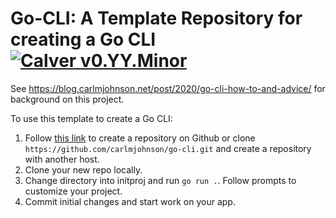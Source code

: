 # Go-CLI: A Template Repository for creating a Go CLI [![Calver v0.YY.Minor](https://img.shields.io/badge/calver-v0.YY.Minor-22bfda.svg)](https://calver.org)

See https://blog.carlmjohnson.net/post/2020/go-cli-how-to-and-advice/ for background on this project.

To use this template to create a Go CLI:

1. Follow [this link](https://github.com/carlmjohnson/go-cli/generate) to create a repository on Github or clone `https://github.com/carlmjohnson/go-cli.git` and create a repository with another host.
2. Clone your new repo locally.
3. Change directory into initproj and run `go run .`. Follow prompts to customize your project.
4. Commit initial changes and start work on your app.
 
